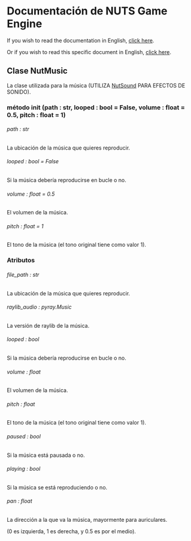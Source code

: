 # Documentación de NUTS Game Engine

If you wish to read the documentation in English, [click here](/DOCUMENTATION/INDEX.md).

Or if you wish to read this specific document in English, [click here](/DOCUMENTATION/FILES/NUTMUSIC.md).

## Clase NutMusic

La clase utilizada para la música (UTILIZA [NutSound](/DOCUMENTATION_Ñ/FILES/NUTSOUND.md) PARA EFECTOS DE SONIDO).

### método init (path : str, looped : bool = False, volume : float = 0.5, pitch : float = 1)

###### path : str

La ubicación de la música que quieres reproducir.

###### looped : bool = False

Si la música debería reproducirse en bucle o no.

###### volume : float = 0.5

El volumen de la música.

###### pitch : float = 1

El tono de la música (el tono original tiene como valor 1).

### Atributos

###### file_path : str

La ubicación de la música que quieres reproducir.

###### raylib_audio : pyray.Music

La versión de raylib de la música.

###### looped : bool

Si la música debería reproducirse en bucle o no.

###### volume : float

El volumen de la música.

###### pitch : float

El tono de la música (el tono original tiene como valor 1).

###### paused : bool

Si la música está pausada o no.

###### playing : bool

Si la música se está reproduciendo o no.

###### pan : float

La dirección a la que va la música, mayormente para auriculares.

(0 es izquierda, 1 es derecha, y 0.5 es por el medio).